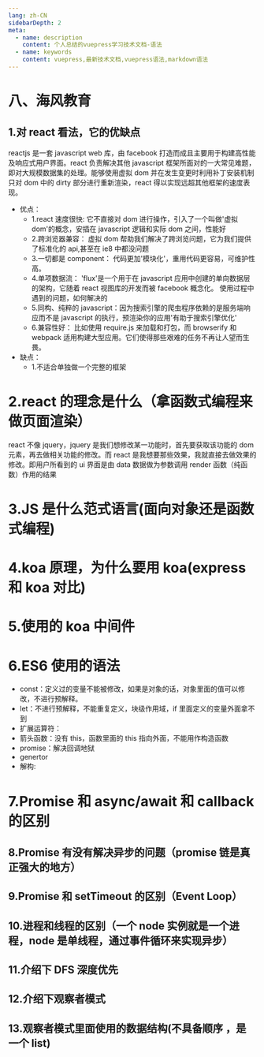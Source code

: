 ```yaml
---
lang: zh-CN
sidebarDepth: 2
meta:
  - name: description
    content: 个人总结的vuepress学习技术文档-语法
  - name: keywords
    content: vuepress,最新技术文档,vuepress语法,markdown语法
---
```


# 八、海风教育

## 1.对 react 看法，它的优缺点

reactjs 是一套 javascript web 库，由 facebook 打造而成且主要用于构建高性能及响应式用户界面。react 负责解决其他 javascript 框架所面对的一大常见难题，即对大规模数据集的处理。能够使用虚拟 dom 并在发生变更时利用补丁安装机制只对 dom 中的 dirty 部分进行重新渲染，react 得以实现远超其他框架的速度表现。

- 优点：
  - 1.react 速度很快:
    它不直接对 dom 进行操作，引入了一个叫做'虚拟 dom'的概念，安插在 javascript 逻辑和实际 dom 之间，性能好
  - 2.跨浏览器兼容：
    虚拟 dom 帮助我们解决了跨浏览问题，它为我们提供了标准化的 api,甚至在 ie8 中都没问题
  - 3.一切都是 component：
    代码更加'模块化'，重用代码更容易，可维护性高。
  - 4.单项数据流：
    'flux'是一个用于在 javascript 应用中创建的单向数据层的架构，它随着 react 视图库的开发而被 facebook 概念化。
    使用过程中遇到的问题，如何解决的
  - 5.同构、纯粹的 javascript：因为搜索引擎的爬虫程序依赖的是服务端响应而不是 javascript 的执行，预渲染你的应用'有助于搜索引擎优化'
  - 6.兼容性好：
    比如使用 require.js 来加载和打包，而 browserify 和 webpack 适用构建大型应用。它们使得那些艰难的任务不再让人望而生畏。
- 缺点：
  - 1.不适合单独做一个完整的框架

# 2.react 的理念是什么（拿函数式编程来做页面渲染）

react 不像 jquery，jquery 是我们想修改某一功能时，首先要获取该功能的 dom 元素，再去做相关功能的修改。而 react 是我想要那些效果，我就直接去做效果的修改。即用户所看到的 ui 界面是由 data 数据做为参数调用 render 函数（纯函数）作用的结果

# 3.JS 是什么范式语言(面向对象还是函数式编程)

# 4.koa 原理，为什么要用 koa(express 和 koa 对比)

# 5.使用的 koa 中间件

# 6.ES6 使用的语法

- const：定义过的变量不能被修改，如果是对象的话，对象里面的值可以修改，不进行预解释。
- let：不进行预解释，不能重复定义，块级作用域，if 里面定义的变量外面拿不到
- 扩展运算符：
- 箭头函数：没有 this，函数里面的 this 指向外面，不能用作构造函数
- promise：解决回调地狱
- genertor
- 解构:

# 7.Promise 和 async/await 和 callback 的区别

## 8.Promise 有没有解决异步的问题（promise 链是真正强大的地方）

## 9.Promise 和 setTimeout 的区别（Event Loop）

## 10.进程和线程的区别（一个 node 实例就是一个进程，node 是单线程，通过事件循环来实现异步）

## 11.介绍下 DFS 深度优先

## 12.介绍下观察者模式

## 13.观察者模式里面使用的数据结构(不具备顺序 ，是一个 list)
